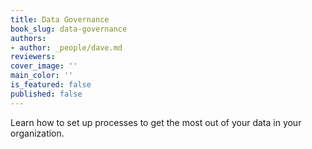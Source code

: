 ```yaml
---
title: Data Governance
book_slug: data-governance
authors:
- author: _people/dave.md
reviewers:
cover_image: ''
main_color: ''
is_featured: false
published: false
---
```

Learn how to set up processes to get the most out of your data in your organization.
